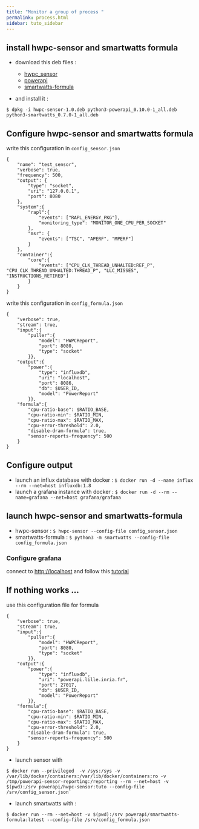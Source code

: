```yaml
---
title: "Monitor a group of process "
permalink: process.html
sidebar: tuto_sidebar
---
```


## install hwpc-sensor and smartwatts formula

- download this deb files : 

	- [hwpc_sensor](https://github.com/powerapi-ng/powerapi-ng.github.io/raw/master/deb/hwpc-sensor-1.0.deb)
	- [powerapi](https://github.com/powerapi-ng/powerapi-ng.github.io/raw/master/deb/python3-powerapi_0.10.0-1_all.deb)
	- [smartwatts-formula](https://github.com/powerapi-ng/powerapi-ng.github.io/raw/master/deb/python3-smartwatts_0.7.0-1_all.deb)
	
- and install it : 
```
$ dpkg -i hwpc-sensor-1.0.deb python3-powerapi_0.10.0-1_all.deb python3-smartwatts_0.7.0-1_all.deb
```

## Configure hwpc-sensor and smartwatts formula

write this configuration in `config_sensor.json`
```
{
    "name": "test_sensor",
    "verbose": true,
    "frequency": 500,
    "output": {
        "type": "socket",
        "uri": "127.0.0.1",
        "port": 8080
    },
    "system":{
        "rapl":{
            "events": ["RAPL_ENERGY_PKG"],
            "monitoring_type": "MONITOR_ONE_CPU_PER_SOCKET"
        },
        "msr": {
            "events": ["TSC", "APERF", "MPERF"]
        }
    },
    "container":{
        "core":{
            "events": ["CPU_CLK_THREAD_UNHALTED:REF_P", "CPU_CLK_THREAD_UNHALTED:THREAD_P", "LLC_MISSES", "INSTRUCTIONS_RETIRED"]
        }
    }
}
```

write this configuration in `config_formula.json`

```
{
    "verbose": true,
    "stream": true,
    "input":{
        "puller":{
            "model": "HWPCReport",
            "port": 8080,
            "type": "socket"
        }},
    "output":{
        "power":{
            "type": "influxdb",
            "uri": "localhost",
            "port": 8086,
            "db": $USER_ID,
            "model": "PowerReport"
        }},
    "formula":{
        "cpu-ratio-base": $RATIO_BASE,
        "cpu-ratio-min": $RATIO_MIN,
        "cpu-ratio-max": $RATIO_MAX,
        "cpu-error-threshold": 2.0,
        "disable-dram-formula": true,
        "sensor-reports-frequency": 500
    }
}
```


## Configure output
- launch an influx database with docker : `$ docker run -d --name influx --rm --net=host influxdb:1.8`
- launch a grafana instance with docker : `$ docker run -d --rm --name=grafana --net=host grafana/grafana`

## launch hwpc-sensor and smartwatts-formula

- hwpc-sensor : `$ hwpc-sensor --config-file config_sensor.json`
- smartwatts-formula : `$ python3 -m smartwatts --config-file config_formula.json`

### Configure grafana

connect to [http://localhost](http://localhost) and follow this [tutorial](/grafana.html)
	

## If nothing works ...

use this configuration file for formula
```
{
    "verbose": true,
    "stream": true,
    "input":{
        "puller":{
            "model": "HWPCReport",
            "port": 8080,
            "type": "socket"
        }},
    "output":{
        "power":{
            "type": "influxdb",
            "uri": "powerapi.lille.inria.fr",
            "port": 27017,
            "db": $USER_ID,
            "model": "PowerReport"
        }},
    "formula":{
        "cpu-ratio-base": $RATIO_BASE,
        "cpu-ratio-min": $RATIO_MIN,
        "cpu-ratio-max": $RATIO_MAX,
        "cpu-error-threshold": 2.0,
        "disable-dram-formula": true,
        "sensor-reports-frequency": 500
    }
}
```
- launch sensor with 
```
$ docker run --privileged  -v /sys:/sys -v /var/lib/docker/containers:/var/lib/docker/containers:ro -v /tmp/powerapi-sensor-reporting:/reporting --rm --net=host -v $(pwd):/srv powerapi/hwpc-sensor:tuto --config-file /srv/config_sensor.json`
```
- launch smartwatts with :
```
$ docker run --rm --net=host -v $(pwd):/srv powerapi/smartwatts-formula:latest --config-file /srv/config_formula.json
```

